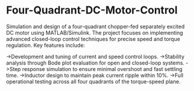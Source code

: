 # Four-Quadrant-DC-Motor-Control
Simulation and design of a four-quadrant chopper-fed separately excited DC motor using MATLAB/Simulink. The project focuses on implementing advanced closed-loop control techniques for precise speed and torque regulation. Key features include:

->Development and tuning of current and speed control loops.
->Stability analysis through Bode plot evaluation for open and closed-loop systems.
->Step response simulation to ensure minimal overshoot and fast settling time.
->Inductor design to maintain peak current ripple within 10%.
->Full operational testing across all four quadrants of the torque-speed plane.
